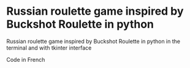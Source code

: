 # Russian roulette game inspired by Buckshot Roulette in python

Russian roulette game inspired by Buckshot Roulette in python in the terminal and with tkinter interface

Code in French
